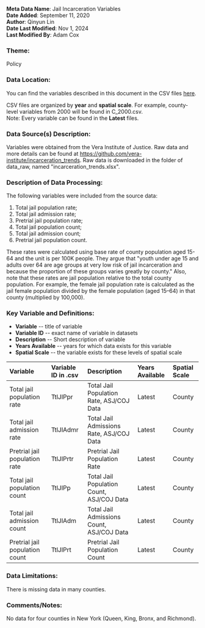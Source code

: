 **Meta Data Name**: Jail Incarceration Variables  
**Date Added**: September 11, 2020  
**Author**: Qinyun Lin  
**Date Last Modified**: Nov 1, 2024  
**Last Modified By**: Adam Cox

### Theme: 
Policy  

### Data Location: 
You can find the variables described in this document in the CSV files [here](../full_tables).  

CSV files are organized by **year** and **spatial scale**. For example, county-level variables from 2000 will be found in C_2000.csv.  
Note: Every variable can be found in the **Latest** files.

### Data Source(s) Description:  
Variables were obtained from the Vera Institute of Justice. Raw data and more details can be found at https://github.com/vera-institute/incarceration_trends. Raw data is downloaded in the folder of data_raw, named "incarceration_trends.xlsx". 


### Description of Data Processing: 
The following variables were included from the source data:
1. Total jail population rate;
2. Total jail admission rate;
3. Pretrial jail population rate;
4. Total jail population count;
5. Total jail admission count;
6. Pretrial jail population count. 
 
These rates were calculated using base rate of county population aged 15-64 and the unit is per 100K people. They argue that "youth under age 15 and adults over 64 are age groups at very low risk of jail incarceration and because the proportion of these groups varies greatly by county." Also, note that these rates are jail population relative to the total county population. For example, the female jail population rate is calculated as the jail female population divided by the female population (aged 15–64) in that county (multiplied by 100,000). 

### Key Variable and Definitions:

- **Variable** -- title of variable
- **Variable ID** -- exact name of variable in datasets
- **Description** -- Short description of variable
- **Years Available** -- years for which data exists for this variable
- **Spatial Scale** -- the variable exists for these levels of spatial scale

| Variable | Variable ID in .csv | Description | Years Available | Spatial Scale |
|:---------|:--------------------|:------------|:----------------|:--------------|
| Total jail population rate | TtlJlPpr | Total Jail Population Rate, ASJ/COJ Data | Latest | County |
| Total jail admission rate | TtlJlAdmr | Total Jail Admissions Rate, ASJ/COJ Data | Latest | County |
| Pretrial jail population rate | TtlJlPrtr | Pretrial Jail Population Rate | Latest | County |
| Total jail population count | TtlJlPp | Total Jail Population Count, ASJ/COJ Data | Latest | County |
| Total jail admission count | TtlJlAdm | Total Jail Admissions Count, ASJ/COJ Data | Latest | County |
| Pretrial jail population count | TtlJlPrt | Pretrial Jail Population Count | Latest | County |

### Data Limitations:
There is missing data in many counties. 

### Comments/Notes:
No data for four counties in New York (Queen, King, Bronx, and Richmond). 
